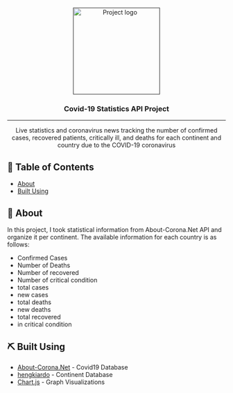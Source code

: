 <p align="center">
  <a href="" rel="noopener">
 <img width=200px height=200px src="https://www.progenie-molecular.com/en/assets/images/antgenos-304x296.png" alt="Project logo"></a>
</p>

<h3 align="center">Covid-19 Statistics API Project</h3>

<div align="center">

</div>

---

<p align="center">Live statistics and coronavirus news tracking the number of confirmed cases, recovered patients, critically ill, and deaths for each continent and country due to the COVID-19 coronavirus
    <br> 
</p>

## 📝 Table of Contents

- [About](#about)
- [Built Using](#built_using)

## 🧐 About <a name = "about"></a>

In this project, I took statistical information from About-Corona.Net API and organize it per continent. The available information for each country is as follows:
- Confirmed Cases
- Number of Deaths
- Number of recovered
- Number of critical condition
- total cases
- new cases
- total deaths
- new deaths
- total recovered
- in critical condition

## ⛏️ Built Using <a name = "built_using"></a>

- [About-Corona.Net](https://about-corona.net/) - Covid19 Database
- [hengkiardo](https://github.com/hengkiardo/restcountries) - Continent Database
- [Chart.js](https://www.chartjs.org/) - Graph Visualizations
